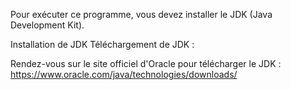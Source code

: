 Pour exécuter ce programme, vous devez installer le JDK (Java Development Kit).

Installation de JDK
Téléchargement de JDK :

Rendez-vous sur le site officiel d'Oracle pour télécharger le JDK : https://www.oracle.com/java/technologies/downloads/
